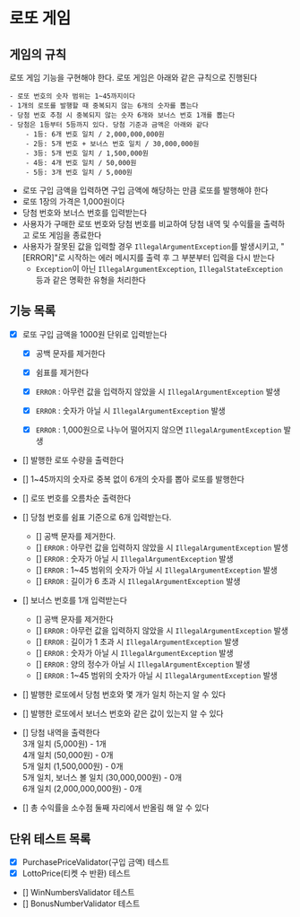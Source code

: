 # 로또 게임

## 게임의 규칙

로또 게임 기능을 구현해야 한다. 로또 게임은 아래와 같은 규칙으로 진행된다

```
- 로또 번호의 숫자 범위는 1~45까지이다
- 1개의 로또를 발행할 때 중복되지 않는 6개의 숫자를 뽑는다
- 당첨 번호 추첨 시 중복되지 않는 숫자 6개와 보너스 번호 1개를 뽑는다
- 당첨은 1등부터 5등까지 있다. 당첨 기준과 금액은 아래와 같다
    - 1등: 6개 번호 일치 / 2,000,000,000원
    - 2등: 5개 번호 + 보너스 번호 일치 / 30,000,000원
    - 3등: 5개 번호 일치 / 1,500,000원
    - 4등: 4개 번호 일치 / 50,000원
    - 5등: 3개 번호 일치 / 5,000원
```

- 로또 구입 금액을 입력하면 구입 금액에 해당하는 만큼 로또를 발행해야 한다
- 로또 1장의 가격은 1,000원이다
- 당첨 번호와 보너스 번호를 입력받는다
- 사용자가 구매한 로또 번호와 당첨 번호를 비교하여 당첨 내역 및 수익률을 출력하고 로또 게임을 종료한다
- 사용자가 잘못된 값을 입력할 경우 `IllegalArgumentException`를 발생시키고, "[ERROR]"로 시작하는 에러 메시지를 출력 후 그 부분부터 입력을 다시 받는다
  - `Exception`이 아닌 `IllegalArgumentException`, `IllegalStateException` 등과 같은 명확한 유형을 처리한다

## 기능 목록
- [x] 로또 구입 금액을 1000원 단위로 입력받는다
  - [x] 공백 문자를 제거한다
  - [x] 쉼표를 제거한다
  - [x] `ERROR` : 아무런 값을 입력하지 않았을 시  `IllegalArgumentException` 발생
  - [x] `ERROR` : 숫자가 아닐 시 `IllegalArgumentException` 발생
  - [x] `ERROR` : 1,000원으로 나누어 떨어지지 않으면 `IllegalArgumentException` 발생


- [] 발행한 로또 수량을 출력한다
- [] 1~45까지의 숫자로 중복 없이 6개의 숫자를 뽑아 로또를 발행한다
- [] 로또 번호를 오름차순 출력한다


- [] 당첨 번호를 쉼표 기준으로 6개 입력받는다.
  - [] 공백 문자를 제거한다.
  - [] `ERROR` : 아무런 값을 입력하지 않았을 시  `IllegalArgumentException` 발생
  - [] `ERROR` : 숫자가 아닐 시 `IllegalArgumentException` 발생
  - [] `ERROR` : 1~45 범위의 숫자가 아닐 시 `IllegalArgumentException` 발생
  - [] `ERROR` : 길이가 6 초과 시 `IllegalArgumentException` 발생


- [] 보너스 번호를 1개 입력받는다
  - [] 공백 문자를 제거한다
  - [] `ERROR` : 아무런 값을 입력하지 않았을 시  `IllegalArgumentException` 발생
  - [] `ERROR` : 길이가 1 초과 시 `IllegalArgumentException` 발생
  - [] `ERROR` : 숫자가 아닐 시 `IllegalArgumentException` 발생
  - [] `ERROR` : 양의 정수가 아닐 시 `IllegalArgumentException` 발생
  - [] `ERROR` : 1~45 범위의 숫자가 아닐 시 `IllegalArgumentException` 발생


- [] 발행한 로또에서 당첨 번호와 몇 개가 일치 하는지 알 수 있다
- [] 발행한 로또에서 보너스 번호와 같은 값이 있는지 알 수 있다


- [] 당첨 내역을 출력한다  
  3개 일치 (5,000원) - 1개  
  4개 일치 (50,000원) - 0개  
  5개 일치 (1,500,000원) - 0개  
  5개 일치, 보너스 볼 일치 (30,000,000원) - 0개  
  6개 일치 (2,000,000,000원) - 0개


- [] 총 수익률을 소수점 둘째 자리에서 반올림 해 알 수 있다

## 단위 테스트 목록
- [x] PurchasePriceValidator(구입 금액) 테스트
- [x] LottoPrice(티켓 수 반환) 테스트
- [] WinNumbersValidator 테스트
- [] BonusNumberValidator 테스트
